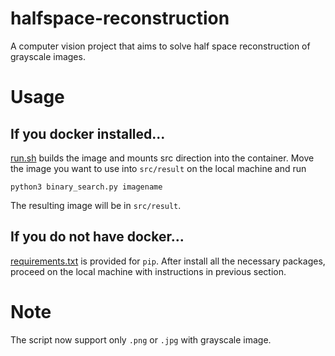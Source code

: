 # halfspace-reconstruction
A computer vision project that aims to solve half space reconstruction of grayscale images. 

# Usage
## If you docker installed...

[run.sh](run.sh) builds the image and mounts src direction into the container. Move the image you want to use into ``src/result`` on the local machine and run 

```
python3 binary_search.py imagename
```

The resulting image will be in ``src/result``.

## If you do not have docker...
[requirements.txt](requirements.txt) is provided for ``pip``. After install all the necessary packages, proceed on the local machine with instructions in previous section.

# Note
The script now support only ``.png`` or ``.jpg`` with grayscale image.
